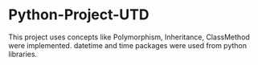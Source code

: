 # Python-Project-UTD
This project uses concepts like Polymorphism,  Inheritance, ClassMethod were implemented. datetime and time packages were used from python libraries.


